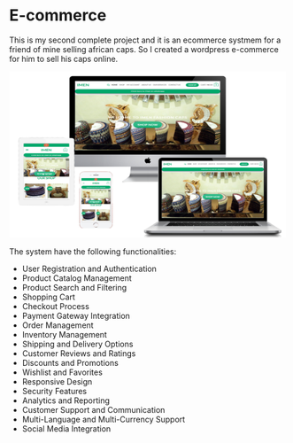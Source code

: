 <h1>E-commerce</h1>
            <p>This is my second complete project and it is an ecommerce systmem  for a friend of mine selling african caps. So I created a wordpress e-commerce for him to sell his caps online.</p>
            <img src="https://github.com/dantawalli/IMEN/blob/master/project2.jpg" alt="imen e-commerce system in difference view" width="500" height="300">
            <p>The system  have the following functionalities: </p>
            <ul>
                <li>User Registration and Authentication</li>
                <li>Product Catalog Management</li>
                <li>Product Search and Filtering</li>
                <li>Shopping Cart</li>
                <li>Checkout Process</li>
                <li>Payment Gateway Integration</li>
                <li>Order Management</li>
                <li>Inventory Management</li>
                <li>Shipping and Delivery Options</li>
                <li>Customer Reviews and Ratings</li>
                <li>Discounts and Promotions</li>
                <li>Wishlist and Favorites</li>
                <li>Responsive Design</li>
                <li>Security Features</li>
                <li>Analytics and Reporting</li>
                <li>Customer Support and Communication</li>
                <li>Multi-Language and Multi-Currency Support</li>
                <li>Social Media Integration</li>
